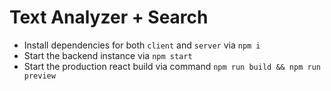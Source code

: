 # Text Analyzer + Search

- Install dependencies for both `client` and `server` via `npm i`
- Start the backend instance via `npm start`
- Start the production react build via command `npm run build && npm run preview`